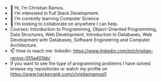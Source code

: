 - 👋 Hi, I’m Christian Ramos.
- 👀 I’m interested in Full Stack Development.
- 🌱 I’m currently learning Computer Science.
- 💞️ I’m looking to collaborate on anywhere I can help.
- Courses: Introduction to Programming, Object-Oriented Programming, Data Structures, Web Development, Introduction to Databases, Web Development with Databases, Software Engineering and Computer Architecture. 
- 📫 How to reach me: 
    linkedin: https://www.linkedin.com/in/christian-ramos-055a401bb/
- If you want to see the type of programming problems I have solved browse my repositories or watch my profile on https://www.hackerrank.com/christianramosl1
<!---
christianramos10/christianramos10 is a ✨ special ✨ repository because its `README.md` (this file) appears on your GitHub profile.
You can click the Preview link to take a look at your changes.
--->
